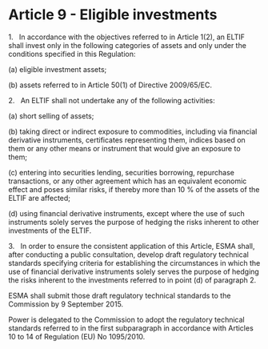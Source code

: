 # Article 9 - Eligible investments


1.   In accordance with the objectives referred to in Article 1(2), an ELTIF shall invest only in the following categories of assets and only under the conditions specified in this Regulation:

(a) eligible investment assets;

(b) assets referred to in Article 50(1) of Directive 2009/65/EC.

2.   An ELTIF shall not undertake any of the following activities:

(a) short selling of assets;

(b) taking direct or indirect exposure to commodities, including via financial derivative instruments, certificates representing them, indices based on them or any other means or instrument that would give an exposure to them;

(c) entering into securities lending, securities borrowing, repurchase transactions, or any other agreement which has an equivalent economic effect and poses similar risks, if thereby more than 10 % of the assets of the ELTIF are affected;

(d) using financial derivative instruments, except where the use of such instruments solely serves the purpose of hedging the risks inherent to other investments of the ELTIF.

3.   In order to ensure the consistent application of this Article, ESMA shall, after conducting a public consultation, develop draft regulatory technical standards specifying criteria for establishing the circumstances in which the use of financial derivative instruments solely serves the purpose of hedging the risks inherent to the investments referred to in point (d) of paragraph 2.

ESMA shall submit those draft regulatory technical standards to the Commission by 9 September 2015.

Power is delegated to the Commission to adopt the regulatory technical standards referred to in the first subparagraph in accordance with Articles 10 to 14 of Regulation (EU) No 1095/2010.
